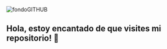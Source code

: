 ![fondoGITHUB](https://github.com/user-attachments/assets/cb717734-1cb4-41c1-92e8-b484f7046ac3)

## Hola, estoy encantado de que visites mi repositorio! 👋

<!--
**Camba721/Camba721** is a ✨ _special_ ✨ repository because its `README.md` (this file) appears on your GitHub profile.

Here are some ideas to get you started:

- 🔭 I’m currently working on ...
- 🌱 I’m currently learning ...
- 👯 I’m looking to collaborate on ...
- 🤔 I’m looking for help with ...
- 💬 Ask me about ...
- 📫 How to reach me: ...
- 😄 Pronouns: ...
- ⚡ Fun fact: ...
-->
